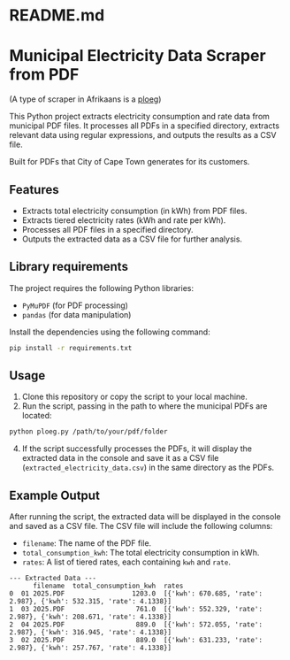 # README.md

# Municipal Electricity Data Scraper from PDF

(A type of scraper in Afrikaans is a [ploeg](https://af.wikipedia.org/wiki/Ploeg))

This Python project extracts electricity consumption and rate data from municipal PDF files. It processes all PDFs in a specified directory, extracts relevant data using regular expressions, and outputs the results as a CSV file.

Built for PDFs that City of Cape Town generates for its customers.

## Features

- Extracts total electricity consumption (in kWh) from PDF files.
- Extracts tiered electricity rates (kWh and rate per kWh).
- Processes all PDF files in a specified directory.
- Outputs the extracted data as a CSV file for further analysis.

## Library requirements

The project requires the following Python libraries:

- `PyMuPDF` (for PDF processing)
- `pandas` (for data manipulation)

Install the dependencies using the following command:

```bash
pip install -r requirements.txt
```

## Usage

1. Clone this repository or copy the script to your local machine.
2. Run the script, passing in the path to where the municipal PDFs are located:

```bash
python ploeg.py /path/to/your/pdf/folder
```

4. If the script successfully processes the PDFs, it will display the extracted data in the console and save it as a CSV file (`extracted_electricity_data.csv`) in the same directory as the PDFs.


## Example Output

After running the script, the extracted data will be displayed in the console and saved as a CSV file. The CSV file will include the following columns:

- `filename`: The name of the PDF file.
- `total_consumption_kwh`: The total electricity consumption in kWh.
- `rates`: A list of tiered rates, each containing `kwh` and `rate`.

```
--- Extracted Data ---
      filename  total_consumption_kwh  rates
0  01 2025.PDF                 1203.0  [{'kwh': 670.685, 'rate': 2.987}, {'kwh': 532.315, 'rate': 4.1338}]
1  03 2025.PDF                  761.0  [{'kwh': 552.329, 'rate': 2.987}, {'kwh': 208.671, 'rate': 4.1338}]
2  04 2025.PDF                  889.0  [{'kwh': 572.055, 'rate': 2.987}, {'kwh': 316.945, 'rate': 4.1338}]
3  02 2025.PDF                  889.0  [{'kwh': 631.233, 'rate': 2.987}, {'kwh': 257.767, 'rate': 4.1338}]
```
